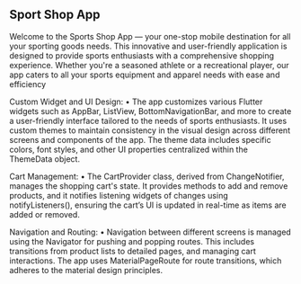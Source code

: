 ## Sport Shop App

Welcome to the Sports Shop App — your one-stop mobile destination for all your sporting goods needs. This innovative and user-friendly application is designed to provide sports enthusiasts with a comprehensive shopping experience. Whether you're a seasoned athlete or a recreational player, our app caters to all your sports equipment and apparel needs with ease and efficiency

Custom Widget and UI Design:
•  The app customizes various Flutter widgets such as AppBar, ListView, BottomNavigationBar, and more to create a user-friendly interface tailored to the needs of sports enthusiasts.
It uses custom themes to maintain consistency in the visual design across different screens and components of the app. The theme data includes specific colors, font styles, and other UI properties centralized within the ThemeData object.

Cart Management:
•  The CartProvider class, derived from ChangeNotifier, manages the shopping cart's state. It provides methods to add and remove products, and it notifies listening widgets of changes using notifyListeners(), ensuring the cart’s UI is updated in real-time as items are added or removed.

Navigation and Routing:
•  Navigation between different screens is managed using the Navigator for pushing and popping routes. This includes transitions from product lists to detailed pages, and managing cart interactions.
The app uses MaterialPageRoute for route transitions, which adheres to the material design principles.
